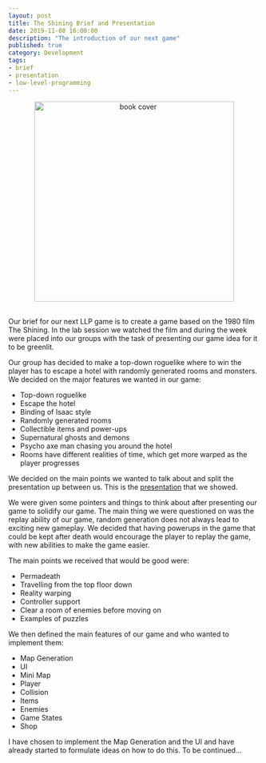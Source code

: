 ```yaml
---
layout: post
title: The Shining Brief and Presentation
date: 2019-11-08 16:00:00
description: "The introduction of our next game"
published: true
category: Development
tags: 
- brief
- presentation
- low-level-programming
---
```


<center><img src="{{ site.baseurl }}/assets/the_shining_poster.jpg" alt="book cover" style="height: 400px;" /></center><br>

Our brief for our next LLP game is to create a game based on the 1980 film The Shining. In the lab session we watched the film and during the week were placed into our groups with the task of presenting our game idea for it to be greenlit. 

Our group has decided to make a top-down roguelike where to win the player has to escape a hotel with randomly generated rooms and monsters. We decided on the major features we wanted in our game:
* Top-down roguelike
* Escape the hotel
* Binding of Isaac style
* Randomly generated rooms
* Collectible items and power-ups
* Supernatural ghosts and demons 
* Psycho axe man chasing you around the hotel
* Rooms have different realities of time, which get more warped as the player progresses

We decided on the main points we wanted to talk about and split the presentation up between us. 
This is the [presentation](https://docs.google.com/presentation/d/1YK8DbGw7CCsGgpeqGncO-InYd9PagCdzP7XbGfi9FSs/edit#slide=id.g6b06c79bd7_1_0) that we showed.

We were given some pointers and things to think about after presenting our game to solidify our game. The main thing we were questioned on was the replay ability of our game, random generation does not always lead to exciting new gameplay. We decided that having powerups in the game that could be kept after death would encourage the player to replay the game, with new abilities to make the game easier. 

The main points we received that would be good were:
* Permadeath
* Travelling from the top floor down
* Reality warping
* Controller support
* Clear a room of enemies before moving on 
* Examples of puzzles

We then defined the main features of our game and who wanted to implement them:
* Map Generation
* UI
* Mini Map
* Player
* Collision
* Items
* Enemies
* Game States
* Shop

I have chosen to implement the Map Generation and the UI and have already started to formulate ideas on how to do this.
To be continued...